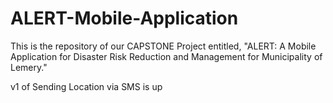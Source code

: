 # ALERT-Mobile-Application
This is the repository of our CAPSTONE Project entitled, "ALERT: A Mobile Application for Disaster Risk Reduction and Management for Municipality of Lemery."

v1 of Sending Location via SMS is up
